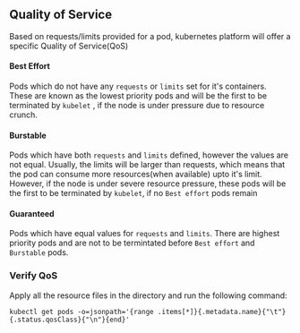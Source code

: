 ## Quality of Service

Based on requests/limits provided for a pod, kubernetes platform will offer a specific Quality of Service(QoS)

#### Best Effort
Pods which do not have any `requests` or `limits` set for it's containers. These are known as the lowest priority pods and will be the first to be terminated by `kubelet` , if the node is under pressure due to resource crunch.


#### Burstable
Pods which have both `requests` and `limits` defined, however the values are not equal. Usually, the limits will be larger than requests, which means that the pod can consume more resources(when available) upto it's limit. However, if the node is under severe resource pressure, these pods will be the first to be terminated by `kubelet`, if no `Best effort` pods remain

#### Guaranteed
Pods which have equal values for `requests` and `limits`. There are highest priority pods and are not to be termintated before `Best effort` and `Burstable` pods.

### Verify QoS
 Apply all the resource files in the directory and run the following command:

`kubectl get pods -o=jsonpath='{range .items[*]}{.metadata.name}{"\t"}{.status.qosClass}{"\n"}{end}'`



